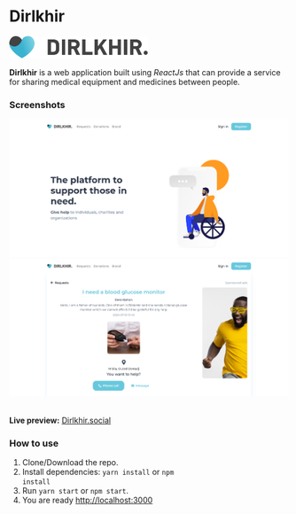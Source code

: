 # Dirlkhir

<div><img src="./screenshots/logo.svg" width="250" alt="Dirlkhir Logo"></div>
 
**Dirlkhir** is a web application built using _ReactJs_ that can provide a service for sharing medical equipment and medicines between people.

### Screenshots

<div><img src="./screenshots/home.png" width="800" alt="Home Page"></div>

<div><img src="./screenshots/request.png" width="800" alt="Request Page"></div>
<br>

**Live preview:** [Dirlkhir.social](http://dirlkhir-app.herokuapp.com/)

### How to use

1. Clone/Download the repo.
2. Install dependencies:
   <code>yarn install</code> or <code>npm install</code>
3. Run <code>yarn start</code> or <code>npm start</code>.
4. You are ready [http://localhost:3000](http://localhost:3000)
